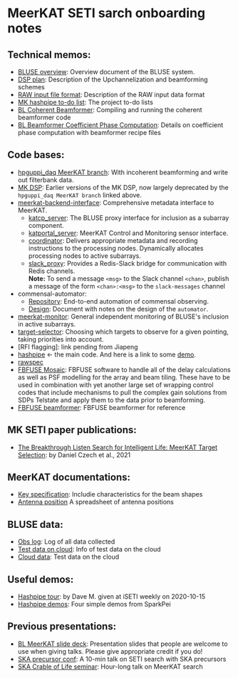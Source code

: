 # MeerKAT SETI sarch onboarding notes

## Technical memos:
* [BLUSE overview](https://docs.google.com/document/d/1uj7vAF1FXq7kQcGdi2lr7K2eg98MFW3d3eqsAB2Z3LQ/edit#heading=h.twuqnlahbx18): Overview document of the BLUSE system.
* [DSP plan](https://docs.google.com/document/d/1mrrn3YFABuoYqy0pkphNJYT4j44_slB8VltTEUHSlv0/edit#): Description of the Upchannelization and beamforming schemes 
* [RAW input file format](https://docs.google.com/document/d/1dnye0HHSlVqRXH7rQ7v3wly0qKg-3_9tGJzaTI-76s4/edit#): Description of the RAW input data format
* [MK hashpipe to-do list](https://docs.google.com/document/d/1NrggefvZZ1pxu1ArdtUJGn7RGECHQMxR_JlFeLr0jpc/edit#): The project to-do lists
* [BL Coherent Beamformer](https://docs.google.com/document/d/1Rw49TWaAqymom31Hs9Z4tHTSwquZ71d287gYU8WlrSo/edit#): Compiling and running the coherent beamformer code
* [BL Beamformer Coefficient Phase Computation](https://docs.google.com/document/d/1m228WmeaXnpvqy-y55w6mxyoMrXU1H1rCGy2khO9MUo/edit#): Details on coefficient phase computation with beamformer recipe files

## Code bases:
* [hpguppi_daq MeerKAT branch](https://github.com/UCBerkeleySETI/hpguppi_daq/tree/cherry-dev/src): With incoherent beamforming and write out filterbank data.
* [MK DSP](https://github.com/UCBerkeleySETI/MeerKAT_DSP): Earlier versions of the MK DSP, now largely deprecated by the `hpguppi_daq MeerKAT branch` linked above.
* [meerkat-backend-interface](https://github.com/UCBerkeleySETI/meerkat-backend-interface): Comprehensive metadata interface to MeerKAT.  
    - [katcp_server](https://github.com/UCBerkeleySETI/meerkat-backend-interface/blob/python3/meerkat_backend_interface/katcp_server.py): The BLUSE proxy interface for inclusion as a subarray component.  
    - [katportal_server](https://github.com/UCBerkeleySETI/meerkat-backend-interface/blob/python3/meerkat_backend_interface/katportal_server.py): MeerKAT Control and Monitoring sensor interface. 
    - [coordinator](https://github.com/UCBerkeleySETI/meerkat-backend-interface/blob/python3/meerkat_backend_interface/coordinator.py): Delivers appropriate metadata and recording instructions to the processing nodes. Dynamically allocates processing nodes to active subarrays. 
    - [slack_proxy](https://github.com/UCBerkeleySETI/meerkat-backend-interface/blob/python3/meerkat_backend_interface/slack_proxy.py): Provides a Redis-Slack bridge for communication with Redis channels.  
      **Note:** To send a message `<msg>` to the Slack channel `<chan>`, publish a message of the form `<chan>:<msg>` to the `slack-messages` channel 
* commensal-automator:  
    - [Repository](https://github.com/UCBerkeleySETI/commensal-automator): End-to-end automation of commensal observing. 
    - [Design](https://docs.google.com/document/d/1SjgYNrjrqaFfCKWCjN2TDElBIDFnG_9XAbdMfvHe9GM/edit?usp=sharing): Document with notes on the design of the `automator`. 
* [meerkat-monitor](https://github.com/UCBerkeleySETI/meerkat-monitor): General independent monitoring of BLUSE's inclusion in active subarrays. 
* [target-selector](https://github.com/UCBerkeleySETI/target-selector): Choosing which targets to observe for a given pointing, taking priorities into account.
* [RFI flagging]: link pending from Jiapeng
* [hashpipe](http://w.astro.berkeley.edu/~davidm/hashpipe.git/) <- the main code. And here is a link to some [demo](https://github.com/SparkePei/demo1_hashpipe). 
* [rawspec](https://github.com/UCBerkeleySETI/rawspec)
* [FBFUSE Mosaic](https://gitlab.mpifr-bonn.mpg.de/wchen/Beamforming/tree/master/mosaic): FBFUSE software to handle all of the delay calculations as well as PSF modelling for the array and beam tiling. These have to be used in combination with yet another large set of wrapping control codes that include mechanisms to pull the complex gain solutions from SDPs Telstate and apply them to the data prior to beamforming.
* [FBFUSE beamformer](https://github.com/ewanbarr/psrdada_cpp/tree/fbfuse_complex_gain_correction): FBFUSE beamformer for reference


## MK SETI paper publications:
* [The Breakthrough Listen Search for Intelligent Life: MeerKAT Target Selection](https://ui.adsabs.harvard.edu/abs/2021PASP..133f4502C/abstract): by Daniel Czech et al., 2021


## MeerKAT documentations:
* [Key specification](https://skaafrica.atlassian.net/rest/servicedesk/knowledgebase/latest/articles/view/277315585#MeerKATspecifications-Primarybeamcharacteristics): Includie characteristics for the beam shapes
* [Antenna position](https://docs.google.com/spreadsheets/d/1T6bqZBnEXMTFqMFCLs221qOvIOTSLHz_oxbI6RE4TrQ/edit#gid=0) A spreadsheet of antenna positions

## BLUSE data:
* [Obs log](https://docs.google.com/spreadsheets/d/1-wZceD-DDaGydIghOhE9sZC3wICqRAUtR5ny6o0N7l8/edit#gid=1533851989): Log of all data collected
* [Test data on cloud](https://docs.google.com/spreadsheets/d/1qTYAvRcfeIyKA9yUaFO9dC-tLoKSJ_5gwf-bBwYiYX4/edit#gid=0): Info of test data on the cloud
* [Cloud data](https://console.cloud.google.com/storage/browser/blmeerkat_uk?project=dotted-saga-110420&pageState=(%22StorageObjectListTable%22:(%22f%22:%22%255B%255D%22))&prefix=&forceOnObjectsSortingFiltering=false): Test data on the cloud


## Useful demos: 
* [Hashpipe tour](https://drive.google.com/file/d/1s5YR0mGSl7UsBZTndXnzLQ0mrOHN7W6j/view?usp=sharing): by Dave M. given at iSETI weekly on 2020-10-15
* [Hashpipe demos](https://github.com/SparkePei/demo1_hashpipe): Four simple demos from SparkPei


## Previous presentations: 
* [BL MeerKAT slide deck](https://docs.google.com/presentation/d/1tKlvAaVFdGViZfZ6mD9XTiMshtWjChFadIcHzaJMpx8/edit?usp=sharing): Presentation slides that people are welcome to use when giving talks. Please give appropriate credit if you do!
* [SKA precursor conf](https://www.youtube.com/watch?v=DKCBm5TdJW0&t=1s): A 10-min talk on SETI search with SKA precursors
* [SKA Crable of Life seminar](https://www.dropbox.com/s/cap4b8g95axqg33/Ng_SKACoL_Webinar_06052021.mp4?dl=0): Hour-long talk on MeerKAT search 
